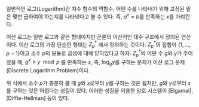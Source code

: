 일반적인 로그(Logarithm)란 지수 함수의 역함수, 어떤 수를 나타내기 위해 고정된 밑은 몇번 곱하여야 하는지를 나타낸다고 볼 수 있다. 즉, $a^x = b$를 만족하는 $x$를 가리킨다.

이산 로그는 일반 로그와 같은 형태이지만 군론의 이산적인 대수 구조에서 정의된 연산이다. 이산 로그의 가장 단순한 형태는 $Z_p^*$ 에서 정의하는 것이다. $Z^*_p$의 집합이 $\{1, ..., p-1\}$이고 소수 $p$의 모듈로 곱셈에 대해 닫혀있다고  하자. $Z^*_p$의 어떤 수 $g$와 $y$가 주어졌을 때, $g^x \equiv y \mod p$ 를 만족하는 $x$, 즉, $\log_gy$를 구하는 문제가 이산 로그 문제(Discrete Logarithm Problem)이다.

위 식에서 소수 $p$가 충분히 클 때 $g$와 $x$로부터 $y$를 구하는 것은 쉽지만, $g$와 $y$로부터 $x$를 구하는 것은 어렵다는 성질이 있다. 이러한 성질을 이용한 암호 시스템이 [Elgamal], [Diffie-Hellman] 등이 있다.